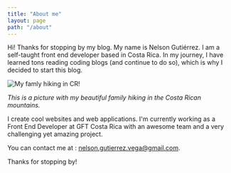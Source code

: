```yaml
---
title: "About me"
layout: page
path: "/about"
---
```


Hi! Thanks for stopping by my blog. My name is Nelson Gutiérrez. I am a self-taught front end developer based in Costa Rica. In my journey, I have learned tons reading coding blogs (and continue to do so), which is why I decided to start this blog. 

![My famly hiking in CR!](./family.jpeg)

*This is a picture with my beautiful family hiking in the Costa Rican mountains.*

I create cool websites and web applications. I'm currently working as a Front End Developer at GFT Costa Rica with an awesome team and a very challenging yet amazing project.

You can contact me at : nelson.gutierrez.vega@gmail.com.

Thanks for stopping by!
